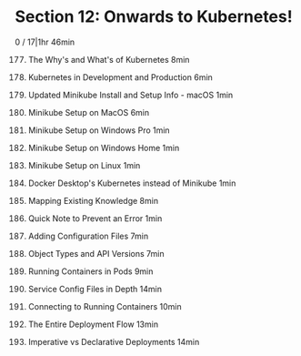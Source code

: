 # Section 12: Onwards to Kubernetes!
0 / 17|1hr 46min

177. The Why's and What's of Kubernetes
8min

178. Kubernetes in Development and Production
6min

179. Updated Minikube Install and Setup Info - macOS
1min

180. Minikube Setup on MacOS
6min

181. Minikube Setup on Windows Pro
1min

182. Minikube Setup on Windows Home
1min

183. Minikube Setup on Linux
1min

184. Docker Desktop's Kubernetes instead of Minikube
1min

185. Mapping Existing Knowledge
8min

186. Quick Note to Prevent an Error
1min

187. Adding Configuration Files
7min

188. Object Types and API Versions
7min

189. Running Containers in Pods
9min

190. Service Config Files in Depth
14min

191. Connecting to Running Containers
10min

192. The Entire Deployment Flow
13min

193. Imperative vs Declarative Deployments
14min